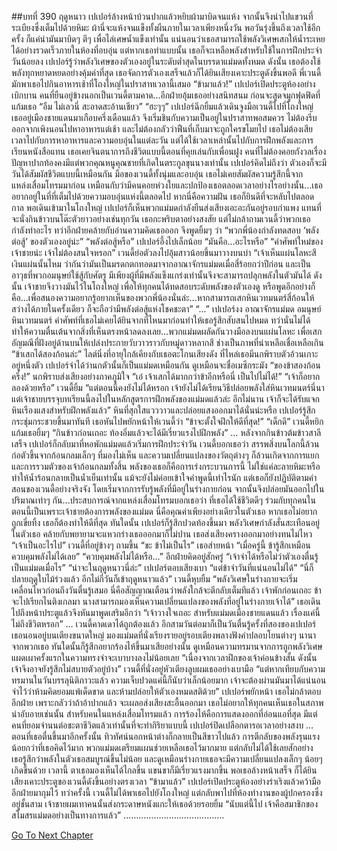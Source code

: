 ##บทที่ 390 ฤดูหนาว
เปเปอร์ล้างหน้าบ้วนปากแล้วหยิบผ้ามาบิดจนแห้ง จากนั้นจึงนำไปแขวนที่ระเบียงซึ่งเต็มไปด้วยหิมะ
ผ้านี่จะแห้งจนแข็งทั้งผืนภายในเวลาเพียงหนึ่งวัน พอวันรุ่งขึ้นถึงเวลาใช้อีกครั้ง ก็แค่นำมันมาบิดๆ ตีๆ เพื่อไล่เศษน้ำแข็งเท่านั้น แน่นอนว่าเธอสามารถใช้พลังวิเศษเสกให้น้ำระเหยได้อย่างรวดเร็วภายในห้องที่อบอุ่น แต่หากเธอทำแบบนั้น เธอก็จะเหลือพลังสำหรับใช้ในการฝึกประจำวันน้อยลง
เปเปอร์รู้ว่าพลังวิเศษของตัวเองอยู่ในระดับต่ำสุดในบรรดาแม่มดทั้งหมด ดังนั้น เธอต้องใช้พลังทุกหยาดหยดอย่างคุ้มค่าที่สุด
เธอจัดการตัวเองเสร็จแล้วก็ได้ยินเสียงเคาะประตูดังขึ้นพอดี พี่เวนดี้มักพาเธอไปกินอาหารเช้าที่โถงใหญ่ในปราสาทเวลานี้เสมอ
“ข้ามาแล้ว!”
เปเปอร์เปิดประตูห้องอย่างเบิกบาน คนที่ยืนอยู่ข้างนอกเป็นเวนดี้ตามคาด...อีกฝ่ายอุ้มเธออย่างสนิทสนม ก่อนจะสูดจมูกฟุดฟิดที่แก้มเธอ “อืม ไม่เลวนี่ สะอาดสะอ้านเชียว”
“ฮะๆๆ” เปเปอร์ฉีกยิ้มแล้วเดินจูงมือเวนดี้ไปที่โถงใหญ่
เธออยู่เมืองชายแดนมาเกือบครึ่งเดือนแล้ว จึงเริ่มชินกับความเป็นอยู่ในปราสาทพอสมควร
ไม่ต้องรีบออกจากเพิงนอนไปหาอาหารแต่เช้า และไม่ต้องกลัวว่าฟืนที่เก็บมาจะถูกใครขโมยไป เธอไม่ต้องเสียเวลาไปกับการหาอาหารและความอบอุ่นในแต่ละวัน แต่ได้ใช้เวลาเหล่านั้นไปกับการฝึกพลังและการเรียนหนังสือแทน เธอเคยจินตนาการถึงชีวิตแบบนี้ตอนที่คุยเล่นกับเพื่อนฝูง คนที่ไม่ต้องคอยกังวลเรื่องปัญหาปากท้องคงมีแต่พวกคุณหนูคุณชายที่เกิดในตระกูลขุนนางเท่านั้น
เปเปอร์คิดไม่ถึงว่า ตัวเองก็จะมีวันได้สัมผัสชีวิตแบบนี้เหมือนกัน
มือของเวนดี้ทั้งนุ่มและอบอุ่น เธอไม่เคยสัมผัสความรู้สึกนี้จากแหล่งเสื่อมโทรมมาก่อน เหมือนกับว่ามีคนคอยห่วงใยและปกป้องเธอตลอดเวลาอย่างไรอย่างนั้น...เธออยากอยู่ในที่ที่เต็มไปด้วยความอบอุ่นแห่งนี้ตลอดไป
หากนี่คือความฝัน เธอก็ยินดีที่จะหลับไปตลอดกาล
พอเดินเข้ามาในโถงใหญ่ เปเปอร์ก็เห็นพวกแม่มดกำลังยืนส่งเสียงเอะอะกันอยู่รอบกำแพง แทนที่จะนั่งกินข้าวบนโต๊ะตัวยาวอย่างเช่นทุกวัน
เธอกะพริบตาอย่างสงสัย แต่ไม่กล้าถามเวนดี้ว่าพวกเธอกำลังทำอะไร
ทว่าอีกฝ่ายคล้ายกับอ่านความคิดเธอออก จึงพูดยิ้มๆ ว่า “พวกพี่น้องกำลังทดสอบ ‘พลังต่อสู้’ ของตัวเองอยู่น่ะ”
“พลังต่อสู้หรือ” เปเปอร์อึ้งไปเล็กน้อย “มันคือ...อะไรหรือ”
“คำศัพท์ใหม่ของเจ้าชายน่ะ เจ้าไม่ต้องสนใจหรอก” เวนดี้ย่อตัวลงไปอุ้มสาวน้อยขึ้นมาวางบนบ่า “เจ้าเห็นแผ่นโลหะสีเงินแผ่นนั้นไหม ว่ากันว่ามันเป็นมรดกตกทอดมาจากอาณาจักรแม่มดเมื่อสี่ร้อยกว่าปีก่อน และเป็นอาวุธที่พวกอมนุษย์ใช้สู้กับศัตรู มีเพียงผู้ที่มีพลังแข็งแกร่งเท่านั้นจึงจะสามารถปลุกพลังในตัวมันได้ ดังนั้น เจ้าชายจึงวางมันไว้ในโถงใหญ่ เพื่อให้ทุกคนได้ทดสอบระดับพลังของตัวเองดู หรือพูดอีกอย่างก็คือ...เพื่อสนองความอยากรู้อยากเห็นของพวกพี่น้องนั่นล่ะ...หากสามารถเสกหินเวทมนตร์สี่ก้อนให้สว่างได้ภายในครั้งเดียว ก็จะถือว่ามีพลังต่อสู้แห่งโชคชะตา”
“...” เปเปอร์งง อาณาจักรแม่มด อมนุษย์ หินเวทมนตร์ คำศัพท์ที่เธอไม่เคยได้ยินจากที่ไหนมาก่อนทำให้เธอรู้สึกสับสนไปหมด ทว่านั่นไม่ได้ทำให้ความตื่นเต้นจากสิ่งที่เห็นตรงหน้าลดลงเลย...พวกแม่มดผลัดกันวางมือลงบนแผ่นโลหะ เพื่อเสกอัญมณีที่ฝังอยู่ด้านบนให้เปล่งประกายวับวาวราวกับหมู่ดาวหลากสี ช่างเป็นภาพที่น่าเหลือเชื่อเหลือเกิน
“ข้าเสกได้สองก้อนล่ะ” ไลต์นิ่งที่อายุใกล้เคียงกับเธอตะโกนเสียงดัง ที่ไหล่เธอมีนกพิราบตัวอ้วนเกาะอยู่หนึ่งตัว เปเปอร์จำได้ว่านกตัวนั้นก็เป็นแม่มดเหมือนกัน ดูเหมือนจะชื่อเมซีกระมัง
“ของข้าสองก้อนครึ่ง!” นกพิราบส่งเสียงอย่างภาคภูมิใจ
“เอ๋ เจ้าเสกได้มากกว่าข้าอีกหรือนี่ เป็นไปไม่ได้!”
“เจ้าก็อยากลองด้วยหรือ” เวนดี้ยิ้ม “แต่ตอนนี้คงยังไม่ได้หรอก เจ้ายังไม่ได้เรียนวิธีปล่อยพลังใส่หินเวทมนตร์นี่นา แต่เจ้าชายบรรจุบทเรียนนี้ลงไปในหลักสูตรการฝึกพลังของแม่มดแล้วล่ะ อีกไม่นาน เจ้าก็จะได้รับแจกหินเรืองแสงสำหรับฝึกพลังแล้ว”
หินที่สุกใสแวววาวและปล่อยแสงออกมาได้นั่นน่ะหรือ เปเปอร์รู้สึกกระชุ่มกระชวยขึ้นมาทันที เธอหันไปพยักหน้าให้เวนดี้ว่า “ข้าจะตั้งใจฝึกให้ดีที่สุด!”
“เด็กดี” เวนดี้หยิกแก้มเธอยิ้มๆ “กินข้าวก่อนเถอะ ท้องอิ่มแล้วจะได้มีเรี่ยวแรงไปฝึกพลัง”
…
หลังจากกินข้าวต้มข้าวสาลีเสร็จ เปเปอร์ก็กลับมาที่หอพักแม่มดแล้วเริ่มการฝึกประจำวัน
เวนดี้บอกเธอว่า สรรพสิ่งบนโลกนี้ล้วนก่อตัวขึ้นจากก้อนกลมเล็กๆ ที่มองไม่เห็น และความเปลี่ยนแปลงของวัตถุต่างๆ ก็ล้วนเกิดจากการแยกและการรวมตัวของเจ้าก้อนกลมทั้งสิ้น พลังของเธอก็คือการเร่งกระบวนการนี้ ไม่ใช่แค่ละลายหิมะหรือทำให้น้ำร้อนกลายเป็นน้ำเย็นเท่านั้น
แม้จะยังไม่ค่อยเข้าใจคำพูดนี้เท่าไรนัก แต่เธอก็ยังปฏิบัติตามคำสอนของเวนดี้อย่างจริงจัง โดยเริ่มจากการรับรู้พลังที่มีอยู่ในร่างกายก่อน จากนั้นจึงปล่อยมันออกไปในปริมาณเท่าๆ กัน…ประสบการณ์จากแหล่งเสื่อมโทรมบอกเธอว่า ที่เธอได้ใช้ชีวิตดีๆ ร่วมกับทุกคนในตอนนี้เป็นเพราะเจ้าชายต้องการพลังของแม่มด นี่คือคุณค่าเพียงอย่างเดียวในตัวเธอ หากเธอไม่อยากถูกเขี่ยทิ้ง เธอก็ต้องทำให้ดีที่สุด
ทันใดนั้น เปเปอร์ก็รู้สึกปวดท้องขึ้นมา พลังวิเศษกำลังสั่นสะเทือนอยู่ในตัวเธอ คล้ายกับพยายามจะแหวกร่างเธอออกมาก็ไม่ปาน เธอส่งเสียงครางออกมาอย่างทนไม่ไหว
“เจ้าเป็นอะไรไป” เวนดี้ที่อยู่ข้างๆ ถามขึ้น
“ขะ ข้าไม่เป็นไร” เธอส่ายหน้า “เมื่อครู่นี้ ข้ารู้สึกเหมือนควบคุมพลังไม่ได้เลย”
“ควบคุมพลังไม่ได้หรือ...” อีกฝ่ายคิดอยู่สักครู่ “เจ้าจำได้หรือไม่ว่าตัวเองตื่นรู้เป็นแม่มดเมื่อไร”
“น่าจะในฤดูหนาวนี่ล่ะ” เปเปอร์ตอบเสียงเบา “แต่ข้าจำวันที่แน่นอนไม่ได้”
“นี่ก็ปลายฤดูใบไม้ร่วงแล้ว อีกไม่กี่วันก็เข้าฤดูหนาวแล้ว” เวนดี้หุบยิ้ม “พลังวิเศษในร่างกายจะเริ่มเคลื่อนไหวก่อนถึงวันตื่นรู้เสมอ นี่คือสัญญาณเตือนว่าพลังใกล้จะตีกลับเต็มทีแล้ว เจ้าพักก่อนเถอะ ข้าจะไปเรียกไนติงเกลมา นางสามารถมองเห็นความเปลี่ยนแปลงของพลังที่อยู่ในร่างกายเจ้าได้” เธอเดินไปถึงหน้าประตูแล้วจึงหันมาพูดเสริมอีกว่า “เจ้าวางใจเถอะ สำหรับแม่มดเมืองชายแดนแล้ว เรื่องแค่นี้ไม่ถึงชีวิตหรอก”
…
เวนดี้คาดเดาได้ถูกต้องแล้ว
อีกสามวันต่อมาก็เป็นวันตื่นรู้ครั้งที่สองของเปเปอร์
เธอนอนอยู่บนเตียงขนาดใหญ่ มองแม่มดที่นั่งเรียงรายอยู่รอบเตียงพลางฟังคำปลอบโยนต่างๆ นานาจากพวกเธอ ทันใดนั้นก็รู้สึกอยากร้องไห้ขึ้นมาเสียอย่างนั้น
ดูเหมือนความทรมานจากการถูกพลังวิเศษแผดเผาครั้งแรกในความทรงจำจะเบาบางลงไม่น้อยเลย
“เนื่องจากเวลาฝึกของเจ้าค่อนข้างสั้น ดังนั้นเจ้าจึงอาจยังรู้สึกไม่สบายตัวอยู่บ้าง” เวนดี้ที่นั่งอยู่หัวเตียงลูบผมเธออย่างเบามือ “แต่หากเทียบกับความทรมานในวันบรรลุนิติภาวะแล้ว ความเจ็บปวดแค่นี้ก็นับว่าเล็กน้อยมาก เจ้าจะต้องผ่านมันมาได้แน่นอน จำไว้ว่าห้ามคิดยอมแพ้เด็ดขาด และห้ามปล่อยให้ตัวเองหมดสติด้วย”
เปเปอร์พยักหน้า
เธอไม่กล้าตอบอีกฝ่าย เพราะกลัวว่าถ้าอ้าปากแล้ว จะเผลอส่งเสียงสะอื้นออกมา
เธอไม่อยากให้ทุกคนเห็นเธอในสภาพน่าอับอายเช่นนั้น
สำหรับคนในแหล่งเสื่อมโทรมแล้ว การร้องไห้คือการแสดงออกที่อ่อนแอที่สุด มีแต่คนที่ยอมจำนนต่อชะตาชีวิตแล้วเท่านั้นที่จะทำกิริยาแบบนี้
เปเปอร์ปิดเปลือกตารอเวลาอย่างสงบ
…
ตอนที่เธอตื่นขึ้นมาอีกครั้งนั้น ทิวทัศน์นอกหน้าต่างก็กลายเป็นสีขาวไปแล้ว
การตีกลับของพลังรุนแรงน้อยกว่าที่เธอคิดไว้มาก พวกแม่มดเตรียมแผนช่วยเหลือเธอไว้มากมาย แต่กลับไม่ได้ใช้เลยสักอย่าง เธอรู้สึกว่าพลังในตัวเธอสมบูรณ์ขึ้นไม่น้อย และดูเหมือนร่างกายเธอจะมีความเปลี่ยนแปลงเล็กๆ น้อยๆ เกิดขึ้นด้วย เวลานี้ ตาเธอมองเห็นได้ไกลขึ้น แขนขาก็มีเรี่ยวแรงมากขึ้น
พอเธอล้างหน้าเสร็จ ก็ได้ยินเสียงเคาะประตูของเวนดี้ดังขึ้นอย่างตรงเวลา
“ข้ามาแล้ว” เปเปอร์เปิดประตูห้องอย่างร่าเริงแล้วคว้ามืออีกฝ่ายมากุมไว้ ทว่าครั้งนี้ เวนดี้ไม่ได้พาเธอไปยังโถงใหญ่ แต่กลับพาไปที่ห้องทำงานของผู้ปกครองซึ่งอยู่ชั้นสาม
เจ้าชายผมเทาคนนั้นส่งกระดาษหนังแกะให้เธอด้วยรอยยิ้ม
“นับแต่นี้ไป เจ้าคือสมาชิกของสโมสรแม่มดอย่างเป็นทางการแล้ว”
………………………………….




[Go To Next Chapter]( ./303.md)